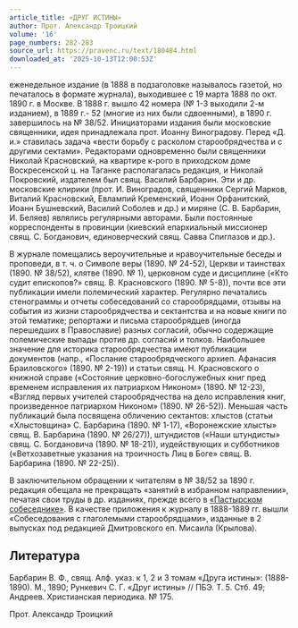 ```yaml
---
article_title: «ДРУГ ИСТИНЫ»
author: Прот. Александр Троицкий
volume: '16'
page_numbers: 282-283
source_url: https://pravenc.ru/text/180484.html
downloaded_at: '2025-10-13T12:00:53Z'
---
```


еженедельное издание (в 1888 в подзаголовке называлось газетой, но печаталось в формате журнала), выходившее с 19 марта 1888 по окт. 1890 г. в Москве. В 1888 г. вышло 42 номера (№ 1-3 выходили 2-м изданием), в 1889 г.- 52 (многие из них были сдвоенными), в 1890 г. завершилось на № 38/52. Инициаторами издания были московские священники, идея принадлежала прот. Иоанну Виноградову. Перед «Д. и.» ставилась задача «вести борьбу с расколом старообрядчества и с другими сектами». Редакторами одновременно были священники Николай Красновский, на квартире к-рого в приходском доме Воскресенской ц. на Таганке располагалась редакция, и Николай Покровский, издателем был свящ. Василий Барбарин. Эти и др. московские клирики (прот. И. Виноградов, священники Сергий Марков, Виталий Красновский, Евлампий Кременский, Иоанн Орфанитский, Иоанн Бушневский, Василий Соболев и др.) и миряне (С. В. Барбарин, И. Беляев) являлись регулярными авторами. Были постоянные корреспонденты в провинции (киевский епархиальный миссионер свящ. С. Богданович, единоверческий свящ. Савва Спиглазов и др.).

В журнале помещались вероучительные и нравоучительные беседы и проповеди, в т. ч. о Символе веры (1890. № 24-52), Церкви и таинствах (1890. № 38/52), клятве (1890. № 1), церковном суде и дисциплине («Кто судит епископов?» свящ. В. Красновского (1890. № 5-8)), почти все эти публикации имели полемический характер. Регулярно печатались стенограммы и отчеты собеседований со старообрядцами, отзывы на события из жизни старообрядчества и сектантства и на новые книги по этой тематике; репортажи и письма старообрядцев (иногда перешедших в Православие) разных согласий, обычно содержащие полемические выпады против др. согласий и толков. Наибольшее значение для историка старообрядчества имеют публикации документов (напр., «Послание старообрядческого архиеп. Афанасия Браиловского» (1890. № 2-19)) и статьи свящ. Н. Красновского о книжной справе («Состояние церковно-богослужебных книг пред временем исправления их патриархом Никоном» (1890. № 12-23), «Взгляд первых учителей старообрядчества на дело исправления книг, произведенное патриархом Никоном» (1890. № 26-52)). Меньшая часть публикаций была посвящена обличению сектантов: хлыстов (статьи «Хлыстовщина» С. Барбарина (1890. № 1-17), «Воронежские хлысты» свящ. В. Барбарина (1890. № 26/27)), штундистов («Наши штундисты» свящ. С. Богдановича (1890. № 18-21)), иудействующих и субботников («Ветхозаветные указания на троичность Лиц в Боге» свящ. В. Барбарина (1890. № 22-25)).

В заключительном обращении к читателям в № 38/52 за 1890 г. редакция обещала не прекращать «занятий в избранном направлении», печатая свои труды в др. изданиях, прежде всего в [«Пастырском собеседнике»](<https://pravenc.ru/text/ Пастырском собеседнике .html>). В качестве приложения к журналу в 1888-1889 гг. вышли «Собеседования с глаголемыми старообрядцами», изданные в 2 выпусках под редакцией Дмитровского еп. Мисаила (Крылова).

## Литература

Барбарин В. Ф., свящ. Алф. указ. к 1, 2 и 3 томам «Друга истины»: (1888-1890). М., 1890; Рункевич С. Г. «Друг истины» // ПБЭ. Т. 5. Стб. 49; Андреев. Христианская периодика. № 175.

Прот. Александр Троицкий
